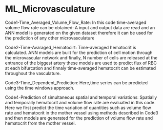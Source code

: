 # ML_Microvasculature
Code1-Time_Averaged_Volume_Flow_Rate: In this code time-averaged volume flow rate can be obtained: A input and output data are read and an ANN model is generated on the given dataset therefore it can be used for the prediction of any other microvasculature 

Code2-Time-Avaraged_Hematocirt: Time-averaged hematocrit is calculated. ANN models are built for the prediction of cell motion through the microvascular network and finally, N number of cells are released at the entrance of the biggest artery these models are used to predict flux of RBC at each bifurcation and finnaly time-averaged hematocrit can be estimated throughout the vasculature.

Code3-Time_Dependent_Prediction: Here,time series can be predicted using the time windows approach. 

Code4-Prediction of simultaneous spatial and temporal variations: Spatially and temporally hematocrit and volume flow rate are evaluated in this code. Here we first predict the time variation of quantities such as volume flow rate and hematocrit in the mother vessel using methods described in Code3 and then models are generated for the prediction of volume flow rate and hematocrit from the mother vessel. 

